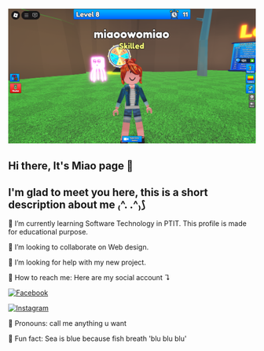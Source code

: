 
![Roblox Screenshot](https://github.com/miao0w025/miao0w025/blob/main/RobloxScreenShot20250919_215822177.png?raw=true)

## Hi there, It's Miao page 👋

## I'm glad to meet you here, this is a short description about me ₍^. .^₎⟆

🌟 I’m currently learning Software Technology in PTIT. This profile is made for educational purpose.

🌟 I’m looking to collaborate on Web design.

🌟 I’m looking for help with my new project.

🌟 How to reach me: Here are my social account ↴

[![Facebook](https://img.shields.io/badge/-Facebook-1877F2?style=flat&logo=facebook&logoColor=white)](https://www.facebook.com/miao.OwO25)

[![Instagram](https://img.shields.io/badge/-Instagram-E4405F?style=flat&logo=instagram&logoColor=white)](https://www.instagram.com/owo.miao/)

🌟 Pronouns: call me anything u want

🌟 Fun fact: Sea is blue because fish breath 'blu blu blu'
